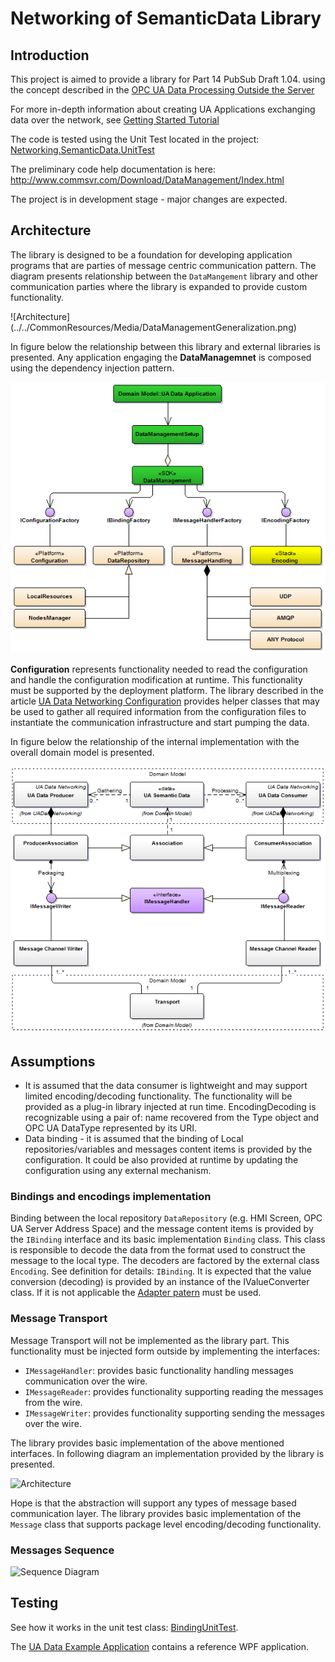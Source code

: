 # Networking of SemanticData Library

## Introduction

This project is aimed to provide a library for Part 14 PubSub Draft 1.04. using the concept described in the [OPC UA Data Processing Outside the Server](../../SemanticDataSolution#opc-ua-data-processing-outside-the-server)

For more in-depth information about creating UA Applications exchanging data over the network, see [Getting Started Tutorial](./READMEGettingStartedTutorial.md#getting-started-tutorial)

The code is tested using the Unit Test located in the project: [Networking.SemanticData.UnitTest](../Networking/Tests/SemanticDatalUnitTest)

The preliminary code help documentation is here: http://www.commsvr.com/Download/DataManagement/Index.html

The project is in development stage - major changes are expected.

## Architecture

The library is designed to be a foundation for developing application programs that are parties of message centric communication pattern. The diagram presents relationship between the `DataMangement` library and other communication parties where the library is expanded to provide custom functionality.

![Architecture] (../../CommonResources/Media/DataManagementGeneralization.png)

In figure below the relationship between this library and external libraries is presented. Any application engaging the **DataManagemnet** is composed using the dependency injection pattern.

![Architecture](../../CommonResources/Media/DataManagementExternalLibraries.png)

**Configuration** represents functionality needed to read the configuration and handle the configuration modification at runtime. This functionality must be supported by the deployment platform. The library described in the article [UA Data Networking Configuration](../UANetworkingConfiguration#ua-data-networking-configuration) provides helper classes that may be used to gather all required information from the configuration files to instantiate the communication infrastructure and start pumping the data.

In figure below the relationship of the internal implementation with the overall domain model is presented.

![Architecture](../../CommonResources/Media/UADataIntegrationServices.UADataManagementClasses.png)

## Assumptions

* It is assumed that the data consumer is lightweight and may support limited encoding/decoding functionality. The functionality will be  provided as a plug-in library injected at run time. EncodingDecoding is recognizable using a pair of: name recovered from the Type object and OPC UA DataType represented by its URI.
* Data binding - it is assumed that the binding of Local repositories/variables and messages content items is provided by the configuration. It could be also provided at runtime by updating the configuration using any external mechanism.

### Bindings and encodings implementation ##

Binding between the local repository `DataRepository` (e.g. HMI Screen, OPC UA Server Address Space) and the message content items is provided by the `IBinding` interface and its basic implementation `Binding` class. This class is responsible to decode the data from the format used to construct the message to the local type. The decoders are factored by the external class `Encoding`. See definition for details: `IBinding`.
It is expected that the value conversion (decoding) is provided by an instance of the IValueConverter class. If it is not applicable the [Adapter patern](http://www.dofactory.com/net/adapter-design-pattern) must be used.

### Message Transport ##

Message Transport will not be implemented as the library part. This functionality must be injected form outside by implementing the interfaces:

* `IMessageHandler`: provides basic functionality handling messages communication over the wire.
* `IMessageReader`: provides functionality supporting reading the messages from the wire.
* `IMessageWriter`: provides functionality supporting sending the messages over the wire.

The library provides basic implementation of the above mentioned interfaces. In following diagram an implementation provided by the library is presented.

![Architecture](../Media/UADataIntegrationServices.UADataManagementClasses.MessageHandling.png)

Hope is that the abstraction will support any types of message based communication layer.
The library provides basic implementation of the `Message` class that supports package level encoding/decoding functionality.

### Messages Sequence

![Sequence Diagram](../../CommonResources/Media/MessagesLoop.png)

## Testing

See how it works in the unit test class: [BindingUnitTest](../Tests/SemanticDatalUnitTest).

The [UA Data Example Application](../Networking/ReferenceApplication#ua-data-example-application) contains a reference WPF application.
